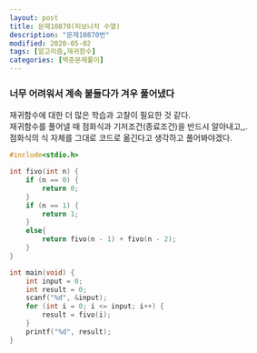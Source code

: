 ```yaml
---
layout: post
title: 문제10870(피보나치 수열)
description: "문제10870번"
modified: 2020-05-02
tags: [알고리즘,재귀함수]
categories: [백준문제풀이]
---
```

### 너무 어려워서 계속 붙들다가 겨우 풀어냈다
재귀함수에 대한 더 많은 학습과 고찰이 필요한 것 같다.<br>
재귀함수를 풀어낼 때 점화식과 기저조건(종료조건)을 반드시 알아내고,,.<br>
점화식의 식 자체를 그대로 코드로 옮긴다고 생각하고 풀어봐야겠다.
```c
#include<stdio.h>

int fivo(int n) {
	if (n == 0) {
		return 0;
	}
	if (n == 1) {
		return 1;
	}
	else{
		return fivo(n - 1) + fivo(n - 2);
	}
}

int main(void) {
	int input = 0;
	int result = 0;
	scanf("%d", &input);
	for (int i = 0; i <= input; i++) {
		result = fivo(i);
	}
	printf("%d", result);
}
```
